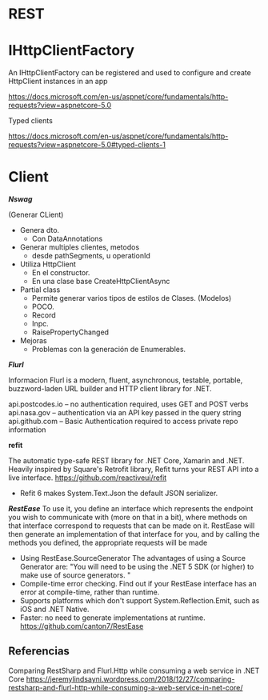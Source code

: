 # REST


# IHttpClientFactory 

An IHttpClientFactory can be registered and used to configure and create HttpClient instances in an app

https://docs.microsoft.com/en-us/aspnet/core/fundamentals/http-requests?view=aspnetcore-5.0

Typed clients

https://docs.microsoft.com/en-us/aspnet/core/fundamentals/http-requests?view=aspnetcore-5.0#typed-clients-1

# Client


***Nswag***

(Generar CLient)

- Genera dto.
	- Con DataAnnotations
- Generar multiples clientes, metodos
	- desde pathSegments, u operationId
- Utiliza HttpClient
	- En el constructor.
	- En una clase base CreateHttpClientAsync
- Partial class
  - Permite generar varios tipos de estilos de Clases. (Modelos)
  - POCO.
  - Record
  - Inpc.
  - RaisePropertyChanged	
- Mejoras
  - Problemas con la generación de Enumerables.


***Flurl***

Informacion
Flurl is a modern, fluent, asynchronous, testable, portable, buzzword-laden URL builder and HTTP client library for .NET.



api.postcodes.io – no authentication required, uses GET and POST verbs
api.nasa.gov – authentication via an API key passed in the query string
api.github.com – Basic Authentication required to access private repo information


 
**refit**
  
The automatic type-safe REST library for .NET Core, Xamarin and .NET. Heavily inspired by Square's Retrofit library, Refit turns your REST API into a live interface. 
https://github.com/reactiveui/refit 

- Refit 6 makes System.Text.Json the default JSON serializer.


***RestEase***
To use it, you define an interface which represents the endpoint you wish to communicate with (more on that in a bit), where methods on that interface correspond to requests that can be made on it. RestEase will then generate an implementation of that interface for you, and by calling the methods you defined, the appropriate requests will be made
- Using RestEase.SourceGenerator
The advantages of using a Source Generator are:  "You will need to be using the .NET 5 SDK (or higher) to make use of source generators. "
-    Compile-time error checking. Find out if your RestEase interface has an error at compile-time, rather than runtime.
-    Supports platforms which don't support System.Reflection.Emit, such as iOS and .NET Native.
-    Faster: no need to generate implementations at runtime.
https://github.com/canton7/RestEase


## Referencias

Comparing RestSharp and Flurl.Http while consuming a web service in .NET Core
https://jeremylindsayni.wordpress.com/2018/12/27/comparing-restsharp-and-flurl-http-while-consuming-a-web-service-in-net-core/

